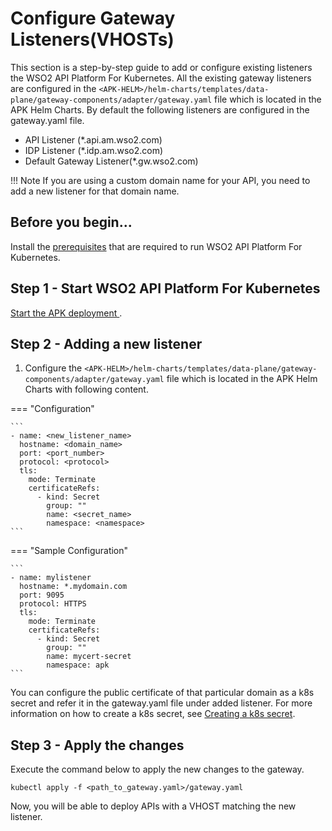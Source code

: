 # Configure Gateway Listeners(VHOSTs)

This section is a step-by-step guide to add or configure existing listeners the WSO2 API Platform For Kubernetes. All the existing gateway listeners are configured in the `<APK-HELM>/helm-charts/templates/data-plane/gateway-components/adapter/gateway.yaml` file which is located in the APK Helm Charts. By default the following listeners are configured in the gateway.yaml file.

- API Listener (*.api.am.wso2.com)
- IDP Listener (*.idp.am.wso2.com)
- Default Gateway Listener(*.gw.wso2.com)

!!! Note
    If you are using a custom domain name for your API, you need to add a new listener for that domain name.

## Before you begin...

Install the [prerequisites](../prerequisites.md) that are required to run WSO2 API Platform For Kubernetes.

## Step 1 - Start WSO2 API Platform For Kubernetes

[Start the APK deployment ](../../get-started/quick-start-guide.md).

## Step 2 - Adding a new listener

1. Configure the `<APK-HELM>/helm-charts/templates/data-plane/gateway-components/adapter/gateway.yaml` file which is located in the APK Helm Charts with following content.

=== "Configuration"

    ```
    - name: <new_listener_name>
      hostname: <domain_name>
      port: <port_number>
      protocol: <protocol>
      tls:  
        mode: Terminate
        certificateRefs:
          - kind: Secret
            group: ""
            name: <secret_name>
            namespace: <namespace>
    ```
=== "Sample Configuration"

    ```
    - name: mylistener
      hostname: *.mydomain.com
      port: 9095
      protocol: HTTPS
      tls:  
        mode: Terminate
        certificateRefs:
          - kind: Secret
            group: ""
            name: mycert-secret
            namespace: apk
    ```

You can configure the public certificate of that particular domain as a k8s secret and refer it in the gateway.yaml file under added listener. For more information on how to create a k8s secret, see [Creating a k8s secret](https://kubernetes.io/docs/concepts/configuration/secret/#creating-a-secret).

## Step 3 - Apply the changes

Execute the command below to apply the new changes to the gateway.

   ```
   kubectl apply -f <path_to_gateway.yaml>/gateway.yaml
   ```

Now, you will be able to deploy APIs with a VHOST matching the new listener.

